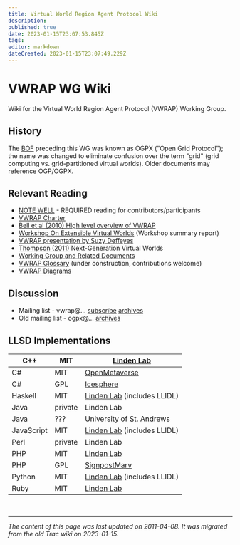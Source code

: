 ```yaml
---
title: Virtual World Region Agent Protocol Wiki
description: 
published: true
date: 2023-01-15T23:07:53.845Z
tags: 
editor: markdown
dateCreated: 2023-01-15T23:07:49.229Z
---
```


# VWRAP WG Wiki 
Wiki for the Virtual World Region Agent Protocol (VWRAP) Working Group.

## History
The [BOF](http://tools.ietf.org/bof/trac/wiki) preceding this WG was known as OGPX ("Open Grid Protocol"); the name was changed to eliminate confusion over the term "grid" (grid computing vs. grid-partitioned virtual worlds). Older documents may reference OGP/OGPX.

## Relevant Reading
- [NOTE WELL](http://www.ietf.org/NOTEWELL.html) - REQUIRED reading for contributors/participants
- [VWRAP Charter](http://www.ietf.org/dyn/wg/charter/vwrap-charter.html)
- [Bell et al (2010) High level overview of VWRAP](http://internetmessagingtechnology.org/pubs/VWRAP-for-Virtual-Worlds-Interoperability-mic2010010073.pdf)
- [Workshop On Extensible Virtual Worlds](http://vw.ddns.uark.edu/X10/content/WORKSHOP%20REPORT--X10%20Workshop%20on%20Extensible%20Virtual%20Worlds.pdf) (Workshop summary report)
- [VWRAP presentation by Suzy Deffeyes](http://vw.ddns.uark.edu/X10/content/Virtual%20Worlds%20Interoperability%20VWRAP%20(Deffeyes).pdf)
- [Thompson (2011)](http://www.computer.org/portal/web/csdl/doi/10.1109/MIC.2011.15) Next-Generation Virtual Worlds
- [Working Group and Related Documents](http://tools.ietf.org/wg/vwrap/)
- [VWRAP Glossary](http://trac.tools.ietf.org/wg/vwrap/trac/wiki/Glossary) (under construction, contributions welcome)
- [VWRAP Diagrams](http://trac.tools.ietf.org/wg/vwrap/trac/wiki/Diagrams)
## Discussion
- Mailing list - vwrap@… [subscribe](https://www.ietf.org/mailman/listinfo/ogpx) [archives](http://www.ietf.org/mail-archive/web/vwrap/)
- Old mailing list - ogpx@… [archives](http://www.ietf.org/mail-archive/web/ogpx/)
## LLSD Implementations
| C++        | MIT     | [Linden Lab](http://hg.secondlife.com/llsd)                  |
|------------|---------|-----------------------------|
| C#         | MIT     | [OpenMetaverse](http://www.openmetaverse.org/)               |
| C#         | GPL     | [Icesphere](http://icyspherical.blogspot.com/)                   |
| Haskell    | MIT     | [Linden Lab](http://hg.secondlife.com/llsd) (includes LLIDL) |
| Java       | private | Linden Lab                  |
| Java       | ???     | University of St. Andrews   |
| JavaScript | MIT     | [Linden Lab](http://hg.secondlife.com/llsd) (includes LLIDL) |
| Perl       | private | Linden Lab                  |
| PHP        | MIT     | [Linden Lab ](http://bitbucket.org/lindenlab/llbase/)                 |
| PHP        | GPL     | [SignpostMarv](http://signpostmarv.name/2008/11/24/php5-llsd-parser-example/)                |
| Python     | MIT     | [Linden Lab](http://bitbucket.org/lindenlab/llbase/) (includes LLIDL) |
| Ruby       | MIT     | [Linden Lab](http://hg.secondlife.com/llsd)                  |

&nbsp;
&nbsp;
&nbsp;

---

*The content of this page was last updated on 2011-04-08. It was migrated from the old Trac wiki on 2023-01-15.*